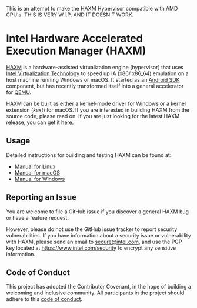 This is an attempt to make the HAXM Hypervisor compatible with AMD CPU's. 
THIS IS VERY W.I.P. AND IT DOESN'T WORK.

# Intel Hardware Accelerated Execution Manager (HAXM)
[HAXM][intel-haxm] is a hardware-assisted virtualization engine (hypervisor)
that uses [Intel Virtualization Technology][intel-vt] to speed up IA (x86/
x86\_64) emulation on a host machine running Windows or macOS.
It started as an [Android SDK][android-studio] component, but has recently
transformed itself into a general accelerator for [QEMU][qemu].

HAXM can be built as either a kernel-mode driver for Windows or a kernel
extension (_kext_) for macOS. If you are interested in building HAXM from the
source code, please read on. If you are just looking for the latest HAXM
release, you can get it [here][github-haxm-latest-release].

## Usage

Detailed instructions for building and testing HAXM can be found at:
* [Manual for Linux](docs/manual-linux.md)
* [Manual for macOS](docs/manual-macos.md)
* [Manual for Windows](docs/manual-windows.md)

## Reporting an Issue
You are welcome to file a GitHub issue if you discover a general HAXM bug or
have a feature request.

However, please do not use the GitHub issue tracker to report security
vulnerabilities. If you have information about a security issue or vulnerability
with HAXM, please send an email to [secure@intel.com][intel-security-email], and
use the PGP key located at https://www.intel.com/security to encrypt any
sensitive information.

## Code of Conduct
This project has adopted the Contributor Covenant, in the hope of building a
welcoming and inclusive community. All participants in the project should adhere
to this [code of conduct](CODE_OF_CONDUCT.md).

[intel-haxm]: https://software.intel.com/en-us/android/articles/intel-hardware-accelerated-execution-manager
[intel-vt]: https://www.intel.com/content/www/us/en/virtualization/virtualization-technology/intel-virtualization-technology.html
[android-studio]: https://developer.android.com/studio/index.html
[qemu]: https://www.qemu.org/
[github-haxm-latest-release]: https://github.com/intel/haxm/releases/latest
[intel-security-email]: mailto:secure@intel.com
